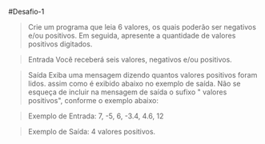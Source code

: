 #Desafio-1

> Crie um programa que leia 6 valores, os quais poderão ser negativos e/ou positivos. Em seguida, apresente a quantidade de valores positivos digitados.

> Entrada
Você receberá seis valores, negativos e/ou positivos.

> Saída
Exiba uma mensagem dizendo quantos valores positivos foram lidos. assim como é exibido abaixo no exemplo de saída. Não se esqueça de incluir na mensagem de saída o sufixo " valores positivos", conforme o exemplo abaixo:

> Exemplo de Entrada:
    7, -5, 6, -3.4, 4.6, 12

> Exemplo de Saída: 
    4 valores positivos.